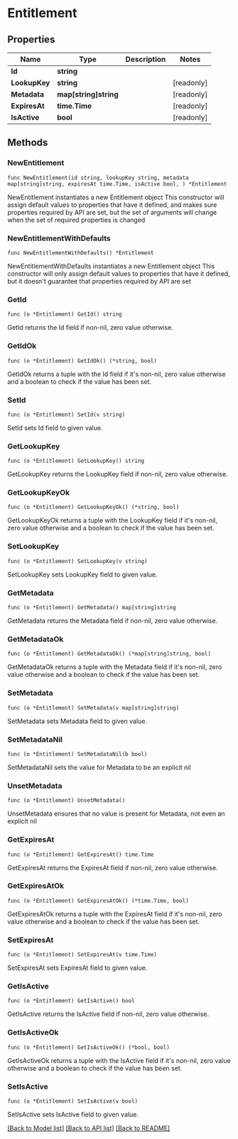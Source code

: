 # Entitlement

## Properties

Name | Type | Description | Notes
------------ | ------------- | ------------- | -------------
**Id** | **string** |  | 
**LookupKey** | **string** |  | [readonly] 
**Metadata** | **map[string]string** |  | [readonly] 
**ExpiresAt** | **time.Time** |  | [readonly] 
**IsActive** | **bool** |  | [readonly] 

## Methods

### NewEntitlement

`func NewEntitlement(id string, lookupKey string, metadata map[string]string, expiresAt time.Time, isActive bool, ) *Entitlement`

NewEntitlement instantiates a new Entitlement object
This constructor will assign default values to properties that have it defined,
and makes sure properties required by API are set, but the set of arguments
will change when the set of required properties is changed

### NewEntitlementWithDefaults

`func NewEntitlementWithDefaults() *Entitlement`

NewEntitlementWithDefaults instantiates a new Entitlement object
This constructor will only assign default values to properties that have it defined,
but it doesn't guarantee that properties required by API are set

### GetId

`func (o *Entitlement) GetId() string`

GetId returns the Id field if non-nil, zero value otherwise.

### GetIdOk

`func (o *Entitlement) GetIdOk() (*string, bool)`

GetIdOk returns a tuple with the Id field if it's non-nil, zero value otherwise
and a boolean to check if the value has been set.

### SetId

`func (o *Entitlement) SetId(v string)`

SetId sets Id field to given value.


### GetLookupKey

`func (o *Entitlement) GetLookupKey() string`

GetLookupKey returns the LookupKey field if non-nil, zero value otherwise.

### GetLookupKeyOk

`func (o *Entitlement) GetLookupKeyOk() (*string, bool)`

GetLookupKeyOk returns a tuple with the LookupKey field if it's non-nil, zero value otherwise
and a boolean to check if the value has been set.

### SetLookupKey

`func (o *Entitlement) SetLookupKey(v string)`

SetLookupKey sets LookupKey field to given value.


### GetMetadata

`func (o *Entitlement) GetMetadata() map[string]string`

GetMetadata returns the Metadata field if non-nil, zero value otherwise.

### GetMetadataOk

`func (o *Entitlement) GetMetadataOk() (*map[string]string, bool)`

GetMetadataOk returns a tuple with the Metadata field if it's non-nil, zero value otherwise
and a boolean to check if the value has been set.

### SetMetadata

`func (o *Entitlement) SetMetadata(v map[string]string)`

SetMetadata sets Metadata field to given value.


### SetMetadataNil

`func (o *Entitlement) SetMetadataNil(b bool)`

 SetMetadataNil sets the value for Metadata to be an explicit nil

### UnsetMetadata
`func (o *Entitlement) UnsetMetadata()`

UnsetMetadata ensures that no value is present for Metadata, not even an explicit nil
### GetExpiresAt

`func (o *Entitlement) GetExpiresAt() time.Time`

GetExpiresAt returns the ExpiresAt field if non-nil, zero value otherwise.

### GetExpiresAtOk

`func (o *Entitlement) GetExpiresAtOk() (*time.Time, bool)`

GetExpiresAtOk returns a tuple with the ExpiresAt field if it's non-nil, zero value otherwise
and a boolean to check if the value has been set.

### SetExpiresAt

`func (o *Entitlement) SetExpiresAt(v time.Time)`

SetExpiresAt sets ExpiresAt field to given value.


### GetIsActive

`func (o *Entitlement) GetIsActive() bool`

GetIsActive returns the IsActive field if non-nil, zero value otherwise.

### GetIsActiveOk

`func (o *Entitlement) GetIsActiveOk() (*bool, bool)`

GetIsActiveOk returns a tuple with the IsActive field if it's non-nil, zero value otherwise
and a boolean to check if the value has been set.

### SetIsActive

`func (o *Entitlement) SetIsActive(v bool)`

SetIsActive sets IsActive field to given value.



[[Back to Model list]](../README.md#documentation-for-models) [[Back to API list]](../README.md#documentation-for-api-endpoints) [[Back to README]](../README.md)


